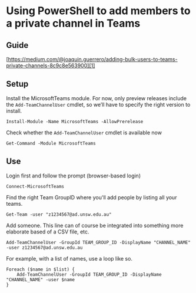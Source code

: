 # Using PowerShell to add members to a private channel in Teams

## Guide

[https://medium.com/@joaquin.guerrero/adding-bulk-users-to-teams-private-channels-8c9c8e563900][1]

## Setup

Install the MicrosoftTeams module. For now, only preview releases include the `Add-TeamChannelUser` cmdlet, so we’ll have to specify the right version to install.

```pwsh
Install-Module -Name MicrosoftTeams -AllowPrerelease
```

Check whether the `Add-TeamChannelUser` cmdlet is available now

```pwsh
Get-Command -Module MicrosoftTeams
```

## Use

Login first and follow the prompt (browser-based login)

```pwsh
Connect-MicrosoftTeams
```

Find the right Team GroupID where you'll add people by listing all your teams.

```pwsh
Get-Team -user "z1234567@ad.unsw.edu.au"
```

Add someone. This line can of course be integrated into something more elaborate based of a CSV file, etc.

```pwsh
Add-TeamChannelUser -GroupId TEAM_GROUP_ID -DisplayName "CHANNEL_NAME" -user z1234567@ad.unsw.edu.au
```

For example, with a list of names, use a loop like so.

```pwsh
Foreach ($name in $list) {
	Add-TeamChannelUser -GroupId TEAM_GROUP_ID -DisplayName "CHANNEL_NAME" -user $name
}
```

[1]:	https://medium.com/@joaquin.guerrero/adding-bulk-users-to-teams-private-channels-8c9c8e563900